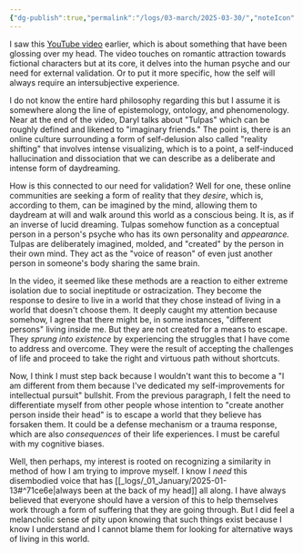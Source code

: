 ```yaml
---
{"dg-publish":true,"permalink":"/logs/03-march/2025-03-30/","noteIcon":"","created":"2025-03-30"}
---
```


I saw this [YouTube video](https://youtu.be/4d0Q64SQujY?si=YaNjHoHhW3EYB3if) earlier, which is about something that have been glossing over my head. The video touches on romantic attraction towards fictional characters but at its core, it delves into the human psyche and our need for external validation. Or to put it more specific, how the self will always require an intersubjective experience.

I do not know the entire hard philosophy regarding this but I assume it is somewhere along the line of epistemology, ontology, and phenomenology. Near at the end of the video, Daryl talks about "Tulpas" which can be roughly defined and likened to "imaginary friends." The point is, there is an online culture surrounding a form of self-delusion also called "reality shifting" that involves intense visualizing, which is to a point, a self-induced hallucination and dissociation that we can describe as a deliberate and intense form of daydreaming.

How is this connected to our need for validation? Well for one, these online communities are seeking a form of reality that they *desire*, which is, according to them, can be imagined by the mind, allowing them to daydream at will and walk around this world as a conscious being. It is, as if an inverse of lucid dreaming. Tulpas somehow function as a conceptual person in a person's psyche who has its own personality and *appearance.* Tulpas are deliberately imagined, molded, and "created" by the person in their own mind. They act as the "voice of reason" of even just another person in someone's body sharing the same brain.

In the video, it seemed like these methods are a reaction to either extreme isolation due to social ineptitude or ostracization. They become the response to desire to live in a world that they chose instead of living in a world that doesn't choose them. It deeply caught my attention because somehow, I agree that there might be, in some instances, "different persons" living inside me. But they are not created for a means to escape. They *sprung into existence* by experiencing the struggles that I have come to address and overcome. They were the result of accepting the challenges of life and proceed to take the right and virtuous path without shortcuts.

Now, I think I must step back because I wouldn't want this to become a "I am different from them because I've dedicated my self-improvements for intellectual pursuit" bullshit. From the previous paragraph, I felt the need to differentiate myself from other people whose intention to "create another person inside their head" is to escape a world that they believe has forsaken them. It could be a defense mechanism or a trauma response, which are also *consequences* of their life experiences. I must be careful with my cognitive biases.

Well, then perhaps, my interest is rooted on recognizing a similarity in method of how I am trying to improve myself. I know I *need* this disembodied voice that has [[_logs/_01_January/2025-01-13#^71ce6e\|always been at the back of my head]] all along. I have always believed that everyone should have a version of this to help themselves work through a form of suffering that they are going through. But I did feel a melancholic sense of pity upon knowing that such things exist because I know I understand and I cannot blame them for looking for alternative ways of living in this world.